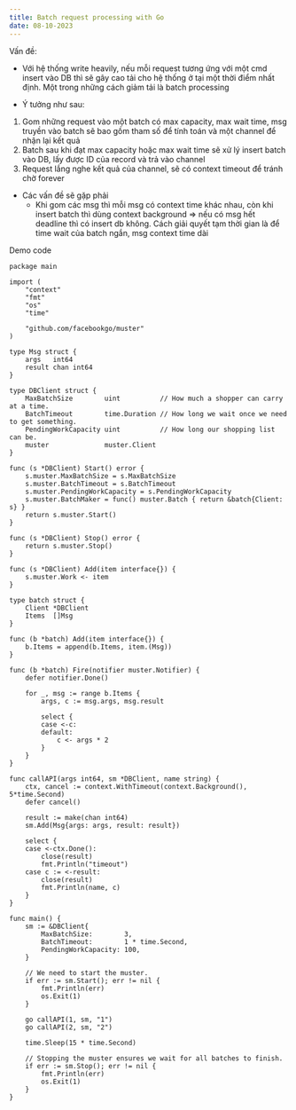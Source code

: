 ```yaml
---
title: Batch request processing with Go
date: 08-10-2023
---
```

Vấn đề:
- Với hệ thống write heavily, nếu mỗi request tương ứng với một cmd insert vào DB thì sẽ gây cao tải cho hệ thống ở tại một thời điểm nhất định. Một trong những cách giảm tải là batch processing

- Ý tưởng như sau:
1. Gom những request vào một batch có max capacity, max wait time, msg truyền vào batch sẽ bao gồm tham số để tính toán và một channel để nhận lại kết quả
2. Batch sau khi đạt max capacity hoặc max wait time sẽ xử lý insert batch vào DB, lấy được ID của record và trả vào channel
3. Request lắng nghe kết quả của channel, sẽ có context timeout để tránh chờ forever

- Các vấn đề sẽ gặp phải
  + Khi gom các msg thì mỗi msg có context time khác nhau, còn khi insert batch thì dùng context background => nếu có msg hết deadline thì có insert db không. Cách giải quyết tạm thời gian là để time wait của batch ngắn, msg context time dài
    
Demo code
```
package main

import (
	"context"
	"fmt"
	"os"
	"time"

	"github.com/facebookgo/muster"
)

type Msg struct {
	args   int64
	result chan int64
}

type DBClient struct {
	MaxBatchSize        uint          // How much a shopper can carry at a time.
	BatchTimeout        time.Duration // How long we wait once we need to get something.
	PendingWorkCapacity uint          // How long our shopping list can be.
	muster              muster.Client
}

func (s *DBClient) Start() error {
	s.muster.MaxBatchSize = s.MaxBatchSize
	s.muster.BatchTimeout = s.BatchTimeout
	s.muster.PendingWorkCapacity = s.PendingWorkCapacity
	s.muster.BatchMaker = func() muster.Batch { return &batch{Client: s} }
	return s.muster.Start()
}

func (s *DBClient) Stop() error {
	return s.muster.Stop()
}

func (s *DBClient) Add(item interface{}) {
	s.muster.Work <- item
}

type batch struct {
	Client *DBClient
	Items  []Msg
}

func (b *batch) Add(item interface{}) {
	b.Items = append(b.Items, item.(Msg))
}

func (b *batch) Fire(notifier muster.Notifier) {
	defer notifier.Done()

	for _, msg := range b.Items {
		args, c := msg.args, msg.result

		select {
		case <-c:
		default:
			c <- args * 2
		}
	}
}

func callAPI(args int64, sm *DBClient, name string) {
	ctx, cancel := context.WithTimeout(context.Background(), 5*time.Second)
	defer cancel()

	result := make(chan int64)
	sm.Add(Msg{args: args, result: result})

	select {
	case <-ctx.Done():
		close(result)
		fmt.Println("timeout")
	case c := <-result:
		close(result)
		fmt.Println(name, c)
	}
}

func main() {
	sm := &DBClient{
		MaxBatchSize:        3,
		BatchTimeout:        1 * time.Second,
		PendingWorkCapacity: 100,
	}

	// We need to start the muster.
	if err := sm.Start(); err != nil {
		fmt.Println(err)
		os.Exit(1)
	}

	go callAPI(1, sm, "1")
	go callAPI(2, sm, "2")

	time.Sleep(15 * time.Second)

	// Stopping the muster ensures we wait for all batches to finish.
	if err := sm.Stop(); err != nil {
		fmt.Println(err)
		os.Exit(1)
	}
}
```
